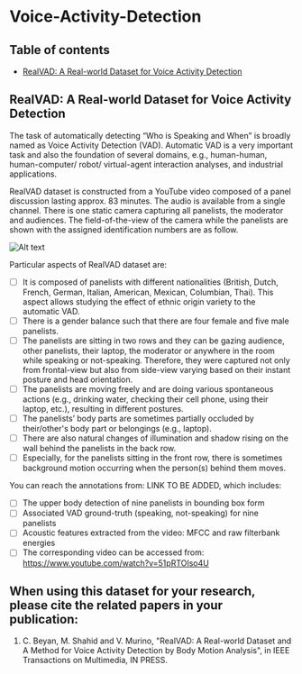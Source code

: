 # Voice-Activity-Detection

## Table of contents
* [RealVAD: A Real-world Dataset for Voice Activity Detection](#dataset)

## RealVAD: A Real-world Dataset for Voice Activity Detection
The task of automatically detecting “Who is Speaking and When” is broadly named as Voice Activity Detection (VAD). 
Automatic VAD is a very important task and also the foundation of several domains, e.g., human-human, human-computer/ robot/ virtual-agent interaction analyses, 
and industrial applications.

RealVAD dataset is constructed from a YouTube video composed of a panel discussion lasting approx. 83 minutes. 
The audio is available from a single channel. There is one static camera capturing all panelists, the moderator and audiences. 
The field-of-the-view of the camera while the panelists are shown with the assigned identification numbers are as follow.

![Alt text](img.png)

 Particular aspects of RealVAD dataset are:

* [ ] It is composed of panelists with different nationalities (British, Dutch, French, German, Italian, American, Mexican, Columbian, Thai). This aspect allows studying the effect of ethnic origin variety to the automatic VAD.
* [ ]	There is a gender balance such that there are four female and five male panelists.
* [ ]	The panelists are sitting in two rows and they can be gazing audience, other panelists, their laptop, the moderator or anywhere in the room while speaking or not-speaking. Therefore, they were captured not only from frontal-view but also from side-view varying based on their instant posture and head orientation.
* [ ] The panelists are moving freely and are doing various spontaneous actions (e.g., drinking water, checking their cell phone, using their laptop, etc.), resulting in different postures. 
* [ ] The panelists’ body parts are sometimes partially occluded by their/other's body part or belongings (e.g., laptop).
* [ ] There are also natural changes of illumination and shadow rising on the wall behind the panelists in the back row.
* [ ] Especially, for the panelists sitting in the front row, there is sometimes background motion occurring when the person(s) behind them moves.

You can reach the annotations from: LINK TO BE ADDED, which includes:

* [ ] The upper body detection of nine panelists in bounding box form
* [ ] Associated VAD ground-truth (speaking, not-speaking) for nine panelists 
* [ ] Acoustic features extracted from the video: MFCC and raw filterbank energies
* [ ] The corresponding video can be accessed from: https://www.youtube.com/watch?v=51pRTOIso4U

## When using this dataset for your research, please cite the related papers in your publication:
1) C. Beyan, M. Shahid and V. Murino, "RealVAD: A Real-world Dataset and A Method for
Voice Activity Detection by Body Motion Analysis", in IEEE Transactions on Multimedia, IN PRESS.

